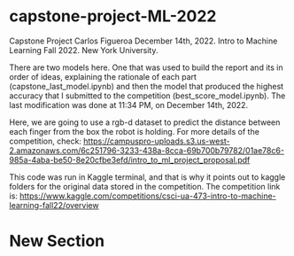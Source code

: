 # capstone-project-ML-2022

Capstone Project Carlos Figueroa
December 14th, 2022. Intro to Machine Learning Fall 2022.
New York University.

There are two models here. One that was used to build the report and its in order of ideas, explaining the rationale of each part (capstone_last_model.ipynb) and then the model that produced the highest accuracy that I submitted to the competition (best_score_model.ipynb). The last modification was done at 11:34 PM, on December 14th, 2022.

Here, we are going to use a rgb-d dataset to predict the distance between each finger from the box the robot is holding. 
For more details of the competition, check:
https://campuspro-uploads.s3.us-west-2.amazonaws.com/6c251796-3233-438a-8cca-69b700b79782/01ae78c6-985a-4aba-be50-8e20cfbe3efd/intro_to_ml_project_proposal.pdf

This code was run in Kaggle terminal, and that is why it points out to kaggle folders for the original data stored in the competition. 
The competition link is: https://www.kaggle.com/competitions/csci-ua-473-intro-to-machine-learning-fall22/overview
# New Section
